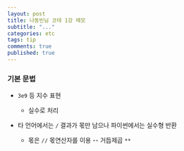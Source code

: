 ```yaml
---
layout: post
title: 나동빈님 코테 1강 메모
subtitle: "..."
categories: etc
tags: tip
comments: true
published: true
---
```


### 기본 문법

- `3e9` 등 지수 표현

  - 실수로 처리

- 타 언어에서는 `/` 결과가 몫만 남으나 파이썬에서는 실수형 반환
  - 몫은 `//` 몫연산자를 이용
    -- 거듭제곱 `**`
